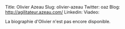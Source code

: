 Title: Olivier Azeau 
Slug: olivier-azeau
Twitter:  oaz
Blog:  http://agilitateur.azeau.com/
Linkedin: 
Viadeo: 



La biographie d'Olivier n'est pas encore disponible.


